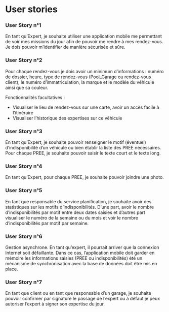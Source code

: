 # User stories

### User Story n°1 

En tant qu’Expert, je souhaite utiliser une application mobile me permettant de voir mes missions du jour afin de pouvoir me rendre à mes rendez-vous. Je dois pouvoir m’identifier de manière sécurisée et sûre.

### User Story n°2 

Pour chaque rendez-vous je dois avoir un minimum d’informations : numéro de dossier, heure, type de rendez-vous (Pool_Garage ou rendez-vous client), le numéro d’immatriculation, la marque et le modèle du véhicule ainsi que sa couleur.

Fonctionnalités facultatives :
- Visualiser le lieu de rendez-vous sur une carte, avoir un accès facile à l’itinéraire
- Visualiser l’historique des expertises sur ce véhicule

### User Story n°3

En tant qu’Expert, je souhaite pouvoir renseigner le motif (éventuel)
d’indisponibilité d’un véhicule ou bien établir la liste des PREE nécessaires. Pour chaque PREE, je souhaite pouvoir saisir le texte court et le texte long.

### User Story n°4

En tant qu’Expert, pour chaque PREE, je souhaite pouvoir joindre une photo.

### User Story n°5 

En tant que responsable du service planification, je souhaite avoir des
statistiques sur les motifs d’indisponibilités. D’une part, avoir le nombre d’indisponibilités par motif entre deux dates saisies et d’autres part visualiser le numéro de la semaine ou du mois et voir le nombre d’indisponibilités par motif par semaine.

### User Story n°6

Gestion asynchrone. En tant qu’expert, il pourrait arriver que la connexion Internet soit défaillante. Dans ce cas, l’application mobile doit garder en mémoire les informations saisies (PREE ou indisponibilités) été un mécanisme de synchronisation avec la base de données doit être mis en place.

### User Story n°7

En tant que client ou en tant que responsable d’un garage, je souhaite pouvoir confirmer par signature le passage de l’expert ou à défaut je peux autoriser l’expert à signer son expertise du jour.